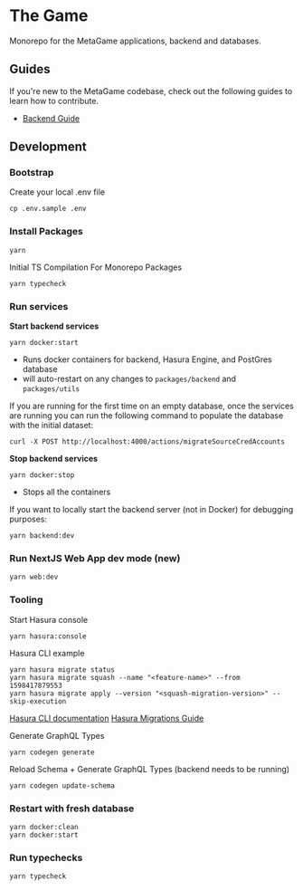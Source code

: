 # The Game

Monorepo for the MetaGame applications, backend and databases.

## Guides

If you're new to the MetaGame codebase, check out the following guides to learn how to contribute.

- [Backend Guide](guides/BACKEND.md)

## Development


### Bootstrap

Create your local .env file

```shell script
cp .env.sample .env
```

### Install Packages

```shell script
yarn
```

Initial TS Compilation For Monorepo Packages

```shell script
yarn typecheck
```

### Run services

**Start backend services**

```shell script
yarn docker:start
```

- Runs docker containers for backend, Hasura Engine, and PostGres database
- will auto-restart on any changes to `packages/backend` and `packages/utils`

If you are running for the first time on an empty database, once the services
are running you can run the following command to populate the database with
the initial dataset:

```shell script
curl -X POST http://localhost:4000/actions/migrateSourceCredAccounts
```

**Stop backend services**

```shell script
yarn docker:stop
```

- Stops all the containers

If you want to locally start the backend server (not in Docker) for debugging purposes:

```shell script
yarn backend:dev
```


### Run NextJS Web App dev mode (new)

```shell script
yarn web:dev
```

### Tooling

Start Hasura console

```shell script
yarn hasura:console
```

Hasura CLI example

```shell script
yarn hasura migrate status
yarn hasura migrate squash --name "<feature-name>" --from 1598417879553
yarn hasura migrate apply --version "<squash-migration-version>" --skip-execution
```

[Hasura CLI documentation](https://hasura.io/docs/1.0/graphql/manual/hasura-cli/index.html)
[Hasura Migrations Guide](https://hasura.io/docs/1.0/graphql/manual/migrations/basics.html#migrations-basics)

Generate GraphQL Types

```shell script
yarn codegen generate
```

Reload Schema + Generate GraphQL Types (backend needs to be running)

```shell script
yarn codegen update-schema
```

### Restart with fresh database

```shell script
yarn docker:clean
yarn docker:start
```

### Run typechecks

```shell script
yarn typecheck
```
